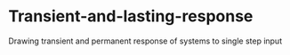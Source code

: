 # Transient-and-lasting-response
Drawing transient and permanent response of systems to single step input
